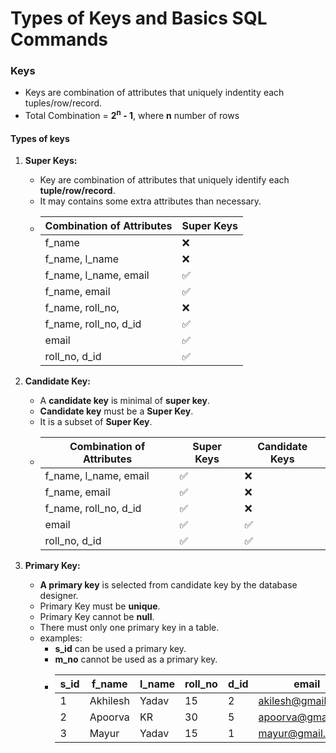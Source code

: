 # Types of Keys and Basics SQL Commands

### Keys
- Keys are combination of attributes that uniquely indentity each tuples/row/record.
- Total Combination = **2<sup>n</sup> - 1**, where **n** number of rows

#### Types of keys
1. **Super Keys:**
    - Key are combination of attributes that uniquely identify each **tuple/row/record**.
    - It may contains some extra attributes than necessary.
    - | Combination of Attributes | Super Keys                 |
      |---------------------------|----------------------------|
      | f_name                    | ❌                        |
      | f_name, l_name            | ❌                        |
      | f_name, l_name, email     | ✅                        |
      | f_name, email             | ✅                        |
      | f_name, roll_no,          | ❌                        | 
      | f_name, roll_no, d_id     | ✅                        | 
      | email                     | ✅                        |
      | roll_no, d_id             | ✅                        |

2. **Candidate Key:**
    - A **candidate key** is minimal of **super key**.
    - **Candidate key** must be a **Super Key**.
    - It is a subset of **Super Key**.
    - | Combination of Attributes | Super Keys                 | Candidate Keys            |
      |---------------------------|----------------------------|---------------------------|
      | f_name, l_name, email     | ✅                        | ❌                        |
      | f_name, email             | ✅                        | ❌                        |
      | f_name, roll_no, d_id     | ✅                        | ❌                        | 
      | email                     | ✅                        | ✅                        | 
      | roll_no, d_id             | ✅                        | ✅                        |
3. **Primary Key:**
    - **A primary key** is selected from candidate key by the database designer.
    - Primary Key must be **unique**.
    - Primary Key cannot be **null**.
    - There must only one primary key in a table.
    - examples:
        - **s_id** can be used a primary key.
        - **m_no** cannot be used as a primary key.
        - | s_id | f_name   | l_name | roll_no | d_id | email             | m_no       |
          |------|----------|--------|---------|------|-------------------|------------|
          | 1    | Akhilesh | Yadav  | 15      | 2    | akilesh@gmail.com | 9823456708 |
          | 2    | Apoorva  | KR     | 30      | 5    | apoorva@gmail.com | 9235856804 |
          | 3    | Mayur    | Yadav  | 15      | 1    | mayur@gmail.com   | 6854357065 |
        